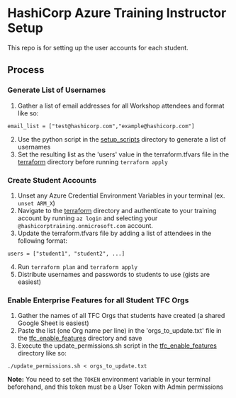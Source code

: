 # HashiCorp Azure Training Instructor Setup
This repo is for setting up the user accounts for each student.

## Process
### Generate List of Usernames
1. Gather a list of email addresses for all Workshop attendees and format like so:
```
email_list = ["test@hashicorp.com","example@hashicorp.com"]
```
2. Use the python script in the [setup_scripts](./setup_scripts/strip_emails) directory to generate a list of usernames
3. Set the resulting list as the 'users' value in the terraform.tfvars file in the [terraform](./terraform) directory before running `terraform apply`

### Create Student Accounts
1. Unset any Azure Credential Environment Variables in your terminal (ex. `unset ARM_X`)
2. Navigate to the [terraform](./terraform) directory and authenticate to your training account by running `az login` and selecting your `@hashicorptraining.onmicrosoft.com` account.
3. Update the terraform.tfvars file by adding a list of attendees in the following format:
```
users = ["student1", "student2", ...]
```
4. Run `terraform plan` and `terraform apply`
5. Distribute usernames and passwords to students to use (gists are easiest)

### Enable Enterprise Features for all Student TFC Orgs
1. Gather the names of all TFC Orgs that students have created (a shared Google Sheet is easiest)
2. Paste the list (one Org name per line) in the 'orgs_to_update.txt' file in the [tfc_enable_features](./setup_scripts/tfc_enable_features) directory and save
3. Execute the update_permissions.sh script in the [tfc_enable_features](./setup_scripts/tfc_enable_features)  directory like so:
```
./update_permissions.sh < orgs_to_update.txt
```
**Note:** You need to set the `TOKEN` environment variable in your terminal beforehand, and this token must be a User Token with Admin permissions

